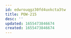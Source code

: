 ```yaml
---
id: edwrouqgz30fd4uxkcta3tw
title: POW-215
desc: ''
updated: 1655473846674
created: 1655473846674
---
```


